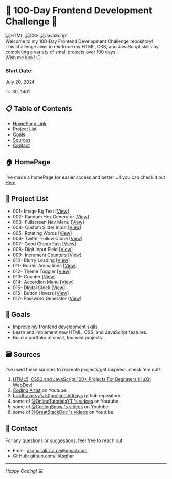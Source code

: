 # 🌟 100-Day Frontend Development Challenge 🌟
![HTML](https://img.shields.io/badge/HTML-5-orange)
![CSS](https://img.shields.io/badge/CSS-3-blue)
![JavaScript](https://img.shields.io/badge/JavaScript-ES6-yellow)
<br>
Welcome to my 100-Day Frontend Development Challenge repository!<br>
This challenge aims to reinforce my HTML, CSS, and JavaScript skills by completing a variety of small projects over 100 days.<br>
Wish me luck! :D


### Start Date: 
July 20, 2024

Tir 30, 1401

## 📋 Table of Contents

- [HomePage Link](#🏠-homepage)
- [Project List](#📂-project-list)
- [Goals](#🎯-goals)
- [Sources](#🗃️-sources)
- [Contact](#📧-contact)

## 🏠 HomePage
i've made a homePage for easier access and better UI! you can check it out [Here](https://iliasghar.github.io/100-Days--100--Frontend--Challanges/homepage.html).

## 📂 Project List

- 001- Image Bg Text [[View](https://iliasghar.github.io/100-Days--100--Frontend--Challanges/homePage/projectPage/projectPage.html?id=1)]
- 002- Random Hex Generator [[View](https://iliasghar.github.io/100-Days--100--Frontend--Challanges/homePage/projectPage/projectPage.html?id=2)]
- 003- Fullscreen Nav Menu [[View](https://iliasghar.github.io/100-Days--100--Frontend--Challanges/homePage/projectPage/projectPage.html?id=3)]
- 004- Custom Slider Input [[View](https://iliasghar.github.io/100-Days--100--Frontend--Challanges/homePage/projectPage/projectPage.html?id=4)]
- 005- Rotating Words [[View](https://iliasghar.github.io/100-Days--100--Frontend--Challanges/homePage/projectPage/projectPage.html?id=5)]
- 006- Twitter Follow Clone [[View](https://iliasghar.github.io/100-Days--100--Frontend--Challanges/homePage/projectPage/projectPage.html?id=6)]
- 007- Good Cheap Fast [[View](https://iliasghar.github.io/100-Days--100--Frontend--Challanges/homePage/projectPage/projectPage.html?id=7)]
- 008- Digit Input Field [[View](https://iliasghar.github.io/100-Days--100--Frontend--Challanges/homePage/projectPage/projectPage.html?id=8)]
- 009- Increment Counters [[View](https://iliasghar.github.io/100-Days--100--Frontend--Challanges/homePage/projectPage/projectPage.html?id=9)]
- 010- Blurry Loading [[View](https://iliasghar.github.io/100-Days--100--Frontend--Challanges/homePage/projectPage/projectPage.html?id=10)]
- 011- Border Animations [[View](https://iliasghar.github.io/100-Days--100--Frontend--Challanges/homePage/projectPage/projectPage.html?id=11)]
- 012- Theme Toggler [[View](https://iliasghar.github.io/100-Days--100--Frontend--Challanges/homePage/projectPage/projectPage.html?id=12)]
- 013- Counter [[View](https://iliasghar.github.io/100-Days--100--Frontend--Challanges/homePage/projectPage/projectPage.html?id=13)]
- 014- Accordion Menu [[View](https://iliasghar.github.io/100-Days--100--Frontend--Challanges/homePage/projectPage/projectPage.html?id=14)]
- 015- Digital Clock [[View](https://iliasghar.github.io/100-Days--100--Frontend--Challanges/homePage/projectPage/projectPage.html?id=15)]
- 016- Button Hovers [[View](https://iliasghar.github.io/100-Days--100--Frontend--Challanges/homePage/projectPage/projectPage.html?id=16)]
- 017- Password Generator [[View](https://iliasghar.github.io/100-Days--100--Frontend--Challanges/homePage/projectPage/projectPage.html?id=17)]

## 🎯 Goals

- Improve my frontend development skills.
- Learn and implement new HTML, CSS, and JavaScript features.
- Build a portfolio of small, focused projects.

## 🗃️ Sources
I've used these sources to recreate projects/get inspired . check 'em out! :
1. [HTML5, CSS3 and JavaScript 100+ Projects For Beginners
(HuXn WebDev)](https://youtube.com/playlist?list=PLSDeUiTMfxW7lm7P7GZ8qtNFffHAR5d_w&si=bHYhWvkNjxRXMYnb)
2. [Coding Artist](https://www.youtube.com/@CodingArtist) on Youtube.
3. [bradtraversy's 50projects50days](https://github.com/bradtraversy/50projects50days) github repository.
4. some of [@OnlineTutorialsYT 's videos](https://www.youtube.com/@OnlineTutorialsYT) on Youtube.
5. some of [@CodingSnow 's videos](https://www.youtube.com/@CodingSnow) on Youtube.
6. some of [@GreatStackDev 's videos](https://www.youtube.com/@GreatStackDev) on Youtube.


## 📧 Contact

For any questions or suggestions, feel free to reach out:

- Email: [asghar.ali.z.a.r.e@gmail.com](mailto:asghar.ali.z.a.r.e@gmail.com)
- GitHub: [github.com/iliAsghar](https://github.com/iliAsghar)

---

*Happy Coding! 💻*
